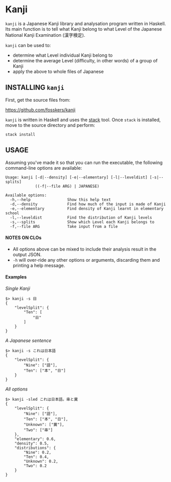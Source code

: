 Kanji
====

`kanji` is a Japanese Kanji library and analysation program written in Haskell. Its main
function is to tell what Kanji belong to what Level of the Japanese National
Kanji Examination (漢字検定).

`kanji` can be used to:
 - determine what Level individual Kanji belong to
 - determine the average Level (difficulty, in other words) of a group of Kanji
 - apply the above to whole files of Japanese

INSTALLING `kanji`
---------------
First, get the source files from:

https://github.com/fosskers/kanji

`kanji` is written in Haskell and uses the
[stack](http://docs.haskellstack.org/en/stable/README.html) tool. Once
`stack` is installed, move to the source directory and perform:

    stack install

USAGE
-----
Assuming you've made it so that you can run the executable, the following
command-line options are available:

```
Usage: kanji [-d|--density] [-e|--elementary] [-l|--leveldist] [-s|--splits]
             ((-f|--file ARG) | JAPANESE)

Available options:
  -h,--help                Show this help text
  -d,--density             Find how much of the input is made of Kanji
  -e,--elementary          Find density of Kanji learnt in elementary school
  -l,--leveldist           Find the distribution of Kanji levels
  -s,--splits              Show which Level each Kanji belongs to
  -f,--file ARG            Take input from a file
```

#### NOTES ON CLOs
 * All options above can be mixed to include their analysis result
 in the output JSON.
 * `-h` will over-ride any other options or arguments, discarding them and
   printing a help message.

#### Examples
*Single Kanji*
```
$> kanji -s 日
{
    "levelSplit": {
        "Ten": [
            "日"
        ]
    }
}
```

*A Japanese sentence*
```
$> kanji -s これは日本語
{
    "levelSplit": {
        "Nine": ["語"],
        "Ten": ["本", "日"]
    }
}
```

*All options*
```
$> kanji -sled これは日本語。串と糞
{
    "levelSplit": {
        "Nine": ["語"],
        "Ten": ["本", "日"],
        "Unknown": ["糞"],
        "Two": ["串"]
    },
    "elementary": 0.6,
    "density": 0.5,
    "distributions": {
        "Nine": 0.2,
        "Ten": 0.4,
        "Unknown": 0.2,
        "Two": 0.2
    }
}
```

